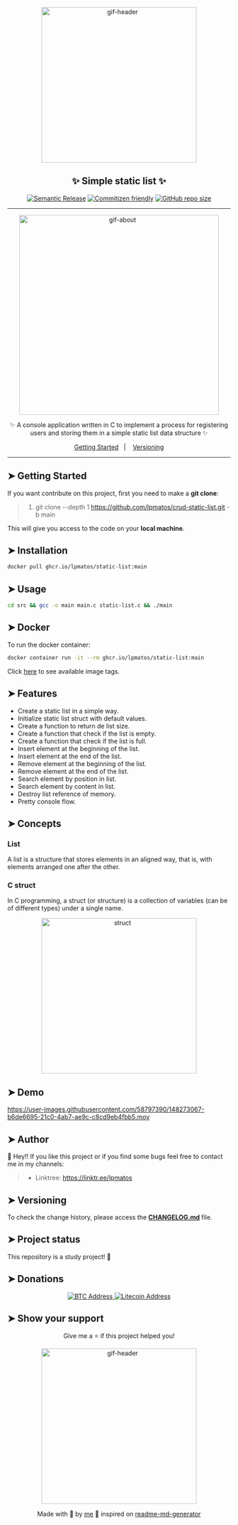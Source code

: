 <div align="center">

<p>
  <img alt="gif-header" src="https://cdn.hackernoon.com/hn-images/0*KyeIBTwEiX6_sE06" width="350px" float="center"/>
</p>

<h2 align="center">✨ Simple static list ✨</h2>

<div align="center">

[![Semantic Release](https://img.shields.io/badge/%20%20%F0%9F%93%A6%F0%9F%9A%80-semantic--release-e10079.svg)](https://github.com/lpmatos/crud-static-list)
[![Commitizen friendly](https://img.shields.io/badge/commitizen-friendly-brightgreen.svg)](https://github.com/lpmatos/crud-static-list)
[![GitHub repo size](https://img.shields.io/github/repo-size/lpmatos/crud-static-list)](https://github.com/lpmatos/crud-static-list)

</div>

---

<p align="center">
  <img alt="gif-about" src="https://i.pinimg.com/originals/8b/e4/ef/8be4efc0a8e5bc4903aae00db82cb982.gif" width="450px" float="center"/>
</p>

<p align="center">
  ✨ A console application written in C to implement a process for registering users and storing them in a simple static list data structure ✨
</p>

<p align="center">
  <a href="#getting-started">Getting Started</a>&nbsp;&nbsp;&nbsp;|&nbsp;&nbsp;&nbsp;
  <a href="#versioning">Versioning</a>
</p>

</div>

---

## ➤ Getting Started <a name = "getting-started"></a>

If you want contribute on this project, first you need to make a **git clone**:

>
> 1. git clone --depth 1 <https://github.com/lpmatos/crud-static-list.git> -b main
>

This will give you access to the code on your **local machine**.

## ➤ Installation <a name = "installation"></a>

```bash
docker pull ghcr.io/lpmatos/static-list:main
```

## ➤ Usage <a name = "usage"></a>

```bash
cd src && gcc -o main main.c static-list.c && ./main
```

## ➤ Docker <a name = "docker"></a>

To run the docker container:

```bash
docker container run -it --rm ghcr.io/lpmatos/static-list:main
```

Click [here](https://github.com/lpmatos/static-list/pkgs/container/static-list/versions) to see available image tags.

## ➤ Features

- Create a static list in a simple way.
- Initialize static list struct with default values.
- Create a function to return de list size.
- Create a function that check if the list is empty.
- Create a function that check if the list is full.
- Insert element at the beginning of the list.
- Insert element at the end of the list.
- Remove element at the beginning of the list.
- Remove element at the end of the list.
- Search element by position in list.
- Search element by content in list.
- Destroy list reference of memory.
- Pretty console flow.

## ➤ Concepts <a name = "concepts"></a>

### List

A list is a structure that stores
elements in an aligned way, that is,
with elements arranged one after the
other.

### C struct

In C programming, a struct (or structure) is a collection of variables (can be of different types) under a single name.

<p align="center">
  <img alt="struct" src="https://www.geeksforgeeks.org/wp-content/uploads/Structure-In-C.png" width="350px" float="center"/>
</p>

## ➤ Demo <a name = "demo"></a>

https://user-images.githubusercontent.com/58797390/148273067-b6de6695-21c0-4ab7-ae9c-c8cd9eb4fbb5.mov

## ➤ Author <a name = "author"></a>

👤 Hey!! If you like this project or if you find some bugs feel free to contact me in my channels:

>
> * Linktree: https://linktr.ee/lpmatos
>

## ➤ Versioning <a name = "versioning"></a>

To check the change history, please access the [**CHANGELOG.md**](CHANGELOG.md) file.

## ➤ Project status <a name = "project-status"></a>

This repository is a study project! 👻

## ➤ Donations <a name = "donations"></a>

<p align="center">
  <a href="https://www.blockchain.com/pt/btc/address/bc1qn50elv826qs2qd6xhfh6n79649epqyaqmtwky5">
    <img alt="BTC Address" src="https://img.shields.io/badge/BTC%20Address-black?style=for-the-badge&logo=bitcoin&logoColor=white">
  </a>

  <a href="https://live.blockcypher.com/ltc/address/ltc1qwzrxmlmzzx68k2dnrcrplc4thadm75khzrznjw/">
    <img alt="Litecoin Address" src="https://img.shields.io/badge/Litecoin%20Address-black?style=for-the-badge&logo=litecoin&logoColor=white">
  </a>
</p>

## ➤ Show your support <a name = "show-your-support"></a>

<div align="center">

Give me a ⭐️ if this project helped you!

<p>
  <img alt="gif-header" src="https://www.icegif.com/wp-content/uploads/baby-yoda-bye-bye-icegif.gif" width="350px" float="center"/>
</p>

Made with 💜 by [me](https://github.com/lpmatos) 👋 inspired on [readme-md-generator](https://github.com/kefranabg/readme-md-generator)

</div>

